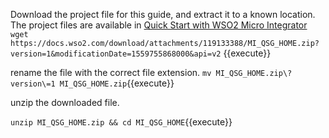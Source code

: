 Download the project file for this guide, and extract it to a known location.
The project files are available in [Quick Start with WSO2 Micro Integrator](https://docs.wso2.com/download/attachments/119133388/MI_QSG_HOME.zip?version=1&modificationDate=1559755868000&api=v2)
`wget https://docs.wso2.com/download/attachments/119133388/MI_QSG_HOME.zip?version=1&modificationDate=1559755868000&api=v2` {{execute}}

rename the file with the correct file extension.
`mv MI_QSG_HOME.zip\?version\=1 MI_QSG_HOME.zip`{{execute}}

unzip the downloaded file.

`unzip MI_QSG_HOME.zip && cd MI_QSG_HOME`{{execute}}

